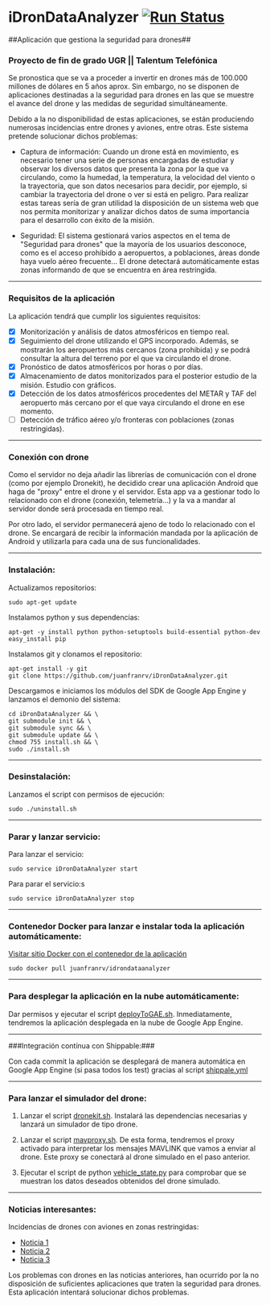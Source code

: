 # iDronDataAnalyzer [![Run Status](https://api.shippable.com/projects/570f55402a8192902e1c084c/badge?branch=master)](https://app.shippable.com/projects/570f55402a8192902e1c084c)

##Aplicación que gestiona la seguridad para drones##

### Proyecto de fin de grado UGR || Talentum Telefónica ###

Se pronostica que se va a proceder a invertir en drones más de 100.000 millones de dólares en 5 años aprox. Sin embargo, no se disponen de aplicaciones destinadas a la seguridad para drones en las que se muestre el avance del drone y las medidas de seguridad simultáneamente. 

Debido a la no disponibilidad de estas aplicaciones, se están produciendo numerosas incidencias entre drones y aviones, entre otras. Este sistema pretende solucionar dichos problemas:

* Captura de información: Cuando un drone está en movimiento, es necesario tener una serie de personas encargadas de estudiar y observar los diversos datos que presenta la zona por la que va circulando, como la humedad, la temperatura, la velocidad del viento o la trayectoria, que son datos necesarios para decidir, por ejemplo, si cambiar la trayectoria del drone o ver si está en peligro. Para realizar estas tareas sería de gran utilidad la disposición de un sistema web que nos permita monitorizar y analizar dichos datos de suma importancia para el desarrollo con éxito de la misión.

* Seguridad: El sistema gestionará varios aspectos en el tema de "Seguridad para drones" que la mayoría de los usuarios desconoce, como es el acceso prohibido a aeropuertos, a poblaciones, áreas donde haya vuelo aéreo frecuente... El drone detectará automáticamente estas zonas informando de que se encuentra en área restringida.

***

### Requisitos de la aplicación ###

La aplicación tendrá que cumplir los siguientes requisitos:

* [X] Monitorización y análisis de datos atmosféricos en tiempo real.  
* [X] Seguimiento del drone utilizando el GPS incorporado. Además, se mostrarán los aeropuertos más cercanos (zona prohibida) y se podrá consultar la altura del terreno por el que va circulando el drone.
* [X] Pronóstico de datos atmosféricos por horas o por días.
* [X] Almacenamiento de datos monitorizados para el posterior estudio de la misión. Estudio con gráficos.
* [X] Detección de los datos atmosféricos procedentes del METAR y TAF del aeropuerto más cercano por el que vaya circulando el drone en ese momento.
* [ ] Detección de tráfico aéreo y/o fronteras con poblaciones (zonas restringidas).
 
***

### Conexión con drone ###

Como el servidor no deja añadir las librerías de comunicación con el drone (como por ejemplo Dronekit), he decidido crear una aplicación Android que haga de "proxy" entre el drone y el servidor. Esta app va a gestionar todo lo relacionado con el drone (conexión, telemetría...) y la va a mandar al servidor donde será procesada en tiempo real. 

Por otro lado, el servidor permanecerá ajeno de todo lo relacionado con el drone. Se encargará de recibir la información mandada por la aplicación de Android y utilizarla para cada una de sus funcionalidades.

***

### Instalación: ###

Actualizamos repositorios:

    sudo apt-get update
    
Instalamos python y sus dependencias:

    apt-get -y install python python-setuptools build-essential python-dev
    easy_install pip
    
Instalamos git y clonamos el repositorio:

    apt-get install -y git
    git clone https://github.com/juanfranrv/iDronDataAnalyzer.git

Descargamos e iniciamos los módulos del SDK de Google App Engine y lanzamos el demonio del sistema:

    cd iDronDataAnalyzer && \
    git submodule init && \
    git submodule sync && \
    git submodule update && \
    chmod 755 install.sh && \
    sudo ./install.sh
    
***

### Desinstalación: ###

Lanzamos el script con permisos de ejecución:

    sudo ./uninstall.sh


***

### Parar y lanzar servicio: ###

Para lanzar el servicio:

    sudo service iDronDataAnalyzer start

Para parar el servicio:s

    sudo service iDronDataAnalyzer stop 
    
***

### Contenedor Docker para lanzar e instalar toda la aplicación automáticamente: ###

[Visitar sitio Docker con el contenedor de la aplicación](https://hub.docker.com/r/juanfranrv/idrondataanalyzer/)

    sudo docker pull juanfranrv/idrondataanalyzer

***

### Para desplegar la aplicación en la nube automáticamente: ###

Dar permisos y ejecutar el script [deployToGAE.sh](https://github.com/juanfranrv/iDronDataAnalyzer/blob/master/deployToGAE.sh). Inmediatamente, tendremos la aplicación desplegada en la nube de Google App Engine.

***

###Integración contínua con Shippable:###

Con cada commit la aplicación se desplegará de manera automática en Google App Engine (si pasa todos los test) gracias al script [shippale.yml](https://github.com/juanfranrv/iDronDataAnalyzer/blob/master/shippable.yml)

*** 

### Para lanzar el simulador del drone: ###

1. Lanzar el script [dronekit.sh](https://github.com/juanfranrv/iDronDataAnalyzer/blob/master/dronekit.sh). Instalará las dependencias necesarias y lanzará un simulador de tipo drone.

2. Lanzar el script [mavproxy.sh](https://github.com/juanfranrv/iDronDataAnalyzer/blob/master/mavproxy.sh). De esta forma, tendremos el proxy activado para interpretar los mensajes MAVLINK que vamos a enviar al drone. Este proxy se conectará al drone simulado en el paso anterior.

3. Ejecutar el script de python [vehicle_state.py](https://github.com/juanfranrv/iDronDataAnalyzer/blob/master/src/iDronDataAnalyzer/vehicle_state.py) para comprobar que se muestran los datos deseados obtenidos del drone simulado.

***

### Noticias interesantes: ###

Incidencias de drones con aviones en zonas restringidas:

* [Noticia 1](http://economia.elpais.com/economia/2016/03/02/actualidad/1456911759_020181.html)
* [Noticia 2](http://economia.elpais.com/economia/2016/03/04/actualidad/1457078339_462092.html)
* [Noticia 3](http://www.elmundo.es/internacional/2016/03/04/56d93e71e2704e3d4c8b45f6.html)

Los problemas con drones en las noticias anteriores, han ocurrido por la no disposición de suficientes aplicaciones que traten la seguridad para drones. Esta aplicación intentará solucionar dichos problemas.




